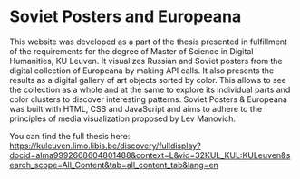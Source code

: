 # Soviet Posters and Europeana

This website was developed as a part of the thesis presented in fulfillment of the requirements for the degree of Master of Science in Digital Humanities, KU Leuven. It visualizes Russian and Soviet posters from the digital collection of Europeana by making API calls. It also presents the results as a digital gallery of art objects sorted by color. This allows to see the collection as a whole and at the same to explore its individual parts and color clusters to discover interesting patterns. Soviet Posters & Europeana was built with HTML, CSS and JavaScript and aims to adhere to the principles of media visualization proposed by Lev Manovich.

You can find the full thesis here: https://kuleuven.limo.libis.be/discovery/fulldisplay?docid=alma9992668604801488&context=L&vid=32KUL_KUL:KULeuven&search_scope=All_Content&tab=all_content_tab&lang=en
